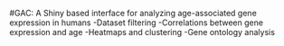#GAC: A Shiny based interface for analyzing age-associated gene expression in humans
-Dataset filtering
-Correlations between gene expression and age
-Heatmaps and clustering
-Gene ontology analysis
